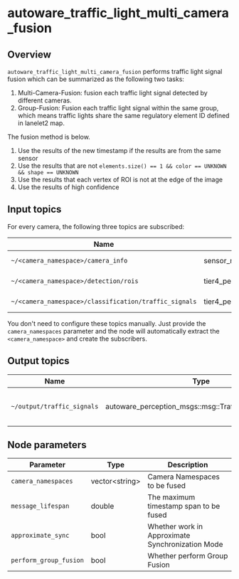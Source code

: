 # autoware_traffic_light_multi_camera_fusion

## Overview

`autoware_traffic_light_multi_camera_fusion` performs traffic light signal fusion which can be summarized as the following two tasks:

1. Multi-Camera-Fusion: fusion each traffic light signal detected by different cameras.
2. Group-Fusion: Fusion each traffic light signal within the same group, which means traffic lights share the same regulatory element ID defined in lanelet2 map.

The fusion method is below.

1. Use the results of the new timestamp if the results are from the same sensor
2. Use the results that are not `elements.size() == 1 && color == UNKNOWN && shape == UNKNOWN`
3. Use the results that each vertex of ROI is not at the edge of the image
4. Use the results of high confidence

## Input topics

For every camera, the following three topics are subscribed:

| Name                                                  | Type                                             | Description                           |
| ----------------------------------------------------- | ------------------------------------------------ | ------------------------------------- |
| `~/<camera_namespace>/camera_info`                    | sensor_msgs::msg::CameraInfo                     | camera info from map_based_detector   |
| `~/<camera_namespace>/detection/rois`                 | tier4_perception_msgs::msg::TrafficLightRoiArray | detection roi from fine_detector      |
| `~/<camera_namespace>/classification/traffic_signals` | tier4_perception_msgs::msg::TrafficLightArray    | classification result from classifier |

You don't need to configure these topics manually. Just provide the `camera_namespaces` parameter and the node will automatically extract the `<camera_namespace>` and create the subscribers.

## Output topics

| Name                       | Type                                                  | Description                        |
| -------------------------- | ----------------------------------------------------- | ---------------------------------- |
| `~/output/traffic_signals` | autoware_perception_msgs::msg::TrafficLightGroupArray | traffic light signal fusion result |

## Node parameters

| Parameter              | Type            | Description                                      |
| ---------------------- | --------------- | ------------------------------------------------ |
| `camera_namespaces`    | vector\<string> | Camera Namespaces to be fused                    |
| `message_lifespan`     | double          | The maximum timestamp span to be fused           |
| `approximate_sync`     | bool            | Whether work in Approximate Synchronization Mode |
| `perform_group_fusion` | bool            | Whether perform Group Fusion                     |
